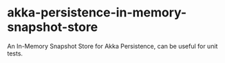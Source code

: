 akka-persistence-in-memory-snapshot-store
=========================================

An In-Memory Snapshot Store for Akka Persistence, can be useful for unit tests.
